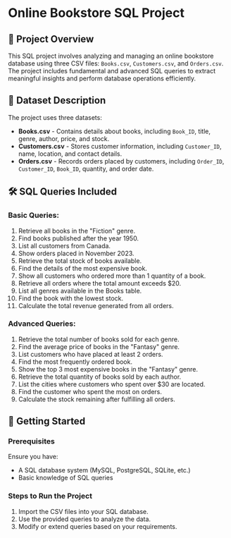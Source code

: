 # Online Bookstore SQL Project

## 📌 Project Overview
This SQL project involves analyzing and managing an online bookstore database using three CSV files: `Books.csv`, `Customers.csv`, and `Orders.csv`. The project includes fundamental and advanced SQL queries to extract meaningful insights and perform database operations efficiently.

## 📂 Dataset Description
The project uses three datasets:
- **Books.csv** - Contains details about books, including `Book_ID`, title, genre, author, price, and stock.
- **Customers.csv** - Stores customer information, including `Customer_ID`, name, location, and contact details.
- **Orders.csv** - Records orders placed by customers, including `Order_ID`, `Customer_ID`, `Book_ID`, quantity, and order date.

## 🛠️ SQL Queries Included

### Basic Queries:
1. Retrieve all books in the "Fiction" genre.
2. Find books published after the year 1950.
3. List all customers from Canada.
4. Show orders placed in November 2023.
5. Retrieve the total stock of books available.
6. Find the details of the most expensive book.
7. Show all customers who ordered more than 1 quantity of a book.
8. Retrieve all orders where the total amount exceeds $20.
9. List all genres available in the Books table.
10. Find the book with the lowest stock.
11. Calculate the total revenue generated from all orders.

### Advanced Queries:
1. Retrieve the total number of books sold for each genre.
2. Find the average price of books in the "Fantasy" genre.
3. List customers who have placed at least 2 orders.
4. Find the most frequently ordered book.
5. Show the top 3 most expensive books in the "Fantasy" genre.
6. Retrieve the total quantity of books sold by each author.
7. List the cities where customers who spent over $30 are located.
8. Find the customer who spent the most on orders.
9. Calculate the stock remaining after fulfilling all orders.

## 🚀 Getting Started
### Prerequisites
Ensure you have:
- A SQL database system (MySQL, PostgreSQL, SQLite, etc.)
- Basic knowledge of SQL queries

### Steps to Run the Project
1. Import the CSV files into your SQL database.
2. Use the provided queries to analyze the data.
3. Modify or extend queries based on your requirements.


